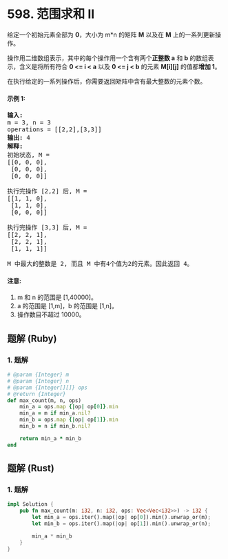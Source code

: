 # 598. 范围求和 II
给定一个初始元素全部为 **0**，大小为 m*n 的矩阵 **M** 以及在 **M** 上的一系列更新操作。

操作用二维数组表示，其中的每个操作用一个含有两个**正整数 a** 和 **b** 的数组表示，含义是将所有符合 **0 <= i < a** 以及 **0 <= j < b** 的元素 **M[i][j]** 的值都**增加 1**。

在执行给定的一系列操作后，你需要返回矩阵中含有最大整数的元素个数。

#### 示例 1:
<pre>
<strong>输入:</strong>
m = 3, n = 3
operations = [[2,2],[3,3]]
<strong>输出:</strong> 4
<strong>解释:</strong>
初始状态, M =
[[0, 0, 0],
 [0, 0, 0],
 [0, 0, 0]]

执行完操作 [2,2] 后, M =
[[1, 1, 0],
 [1, 1, 0],
 [0, 0, 0]]

执行完操作 [3,3] 后, M =
[[2, 2, 1],
 [2, 2, 1],
 [1, 1, 1]]

M 中最大的整数是 2, 而且 M 中有4个值为2的元素。因此返回 4。
</pre>

#### 注意:
1. m 和 n 的范围是 [1,40000]。
2. a 的范围是 [1,m]，b 的范围是 [1,n]。
3. 操作数目不超过 10000。

## 题解 (Ruby)

### 1. 题解
```Ruby
# @param {Integer} m
# @param {Integer} n
# @param {Integer[][]} ops
# @return {Integer}
def max_count(m, n, ops)
    min_a = ops.map {|op| op[0]}.min
    min_a = m if min_a.nil?
    min_b = ops.map {|op| op[1]}.min
    min_b = n if min_b.nil?

    return min_a * min_b
end
```

## 题解 (Rust)

### 1. 题解
```Rust
impl Solution {
    pub fn max_count(m: i32, n: i32, ops: Vec<Vec<i32>>) -> i32 {
        let min_a = ops.iter().map(|op| op[0]).min().unwrap_or(m);
        let min_b = ops.iter().map(|op| op[1]).min().unwrap_or(n);

        min_a * min_b
    }
}
```
